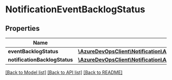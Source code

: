 # NotificationEventBacklogStatus

## Properties
Name | Type | Description | Notes
------------ | ------------- | ------------- | -------------
**eventBacklogStatus** | [**\AzureDevOpsClient\Notification\AzureDevOpsClient\Notification\Model\EventBacklogStatus[]**](EventBacklogStatus.md) |  | [optional] 
**notificationBacklogStatus** | [**\AzureDevOpsClient\Notification\AzureDevOpsClient\Notification\Model\NotificationBacklogStatus[]**](NotificationBacklogStatus.md) |  | [optional] 

[[Back to Model list]](../README.md#documentation-for-models) [[Back to API list]](../README.md#documentation-for-api-endpoints) [[Back to README]](../README.md)


